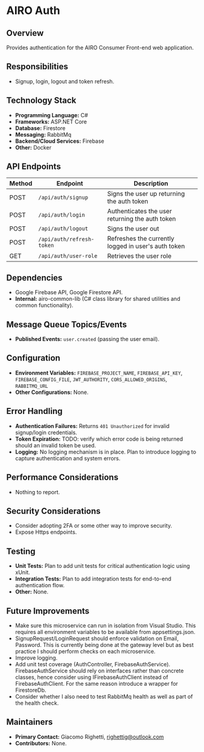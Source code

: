 ﻿# AIRO Auth

## Overview
Provides authentication for the AIRO Consumer Front-end web application.

## Responsibilities
- Signup, login, logout and token refresh.

## Technology Stack
- **Programming Language:** C#
- **Frameworks:** ASP.NET Core
- **Database:** Firestore
- **Messaging:** RabbitMq
- **Backend/Cloud Services:** Firebase
- **Other:** Docker

## API Endpoints
| Method | Endpoint                  | Description                                         |
|--------|---------------------------|-----------------------------------------------------|
| POST   | `/api/auth/signup`        | Signs the user up returning the auth token          |
| POST   | `/api/auth/login`         | Authenticates the user returning the auth token     |
| POST   | `/api/auth/logout`        | Signs the user out                                  |
| POST   | `/api/auth/refresh-token` | Refreshes the currently logged in user's auth token |
| GET    | `/api/auth/user-role`     | Retrieves the user role                             |

## Dependencies
- Google Firebase API, Google Firestore API.
- **Internal:** airo-common-lib (C# class library for shared utilities and common functionality).

## Message Queue Topics/Events
- **Published Events:** `user.created` (passing the user email).

## Configuration
- **Environment Variables:** `FIREBASE_PROJECT_NAME`, `FIREBASE_API_KEY`, `FIREBASE_CONFIG_FILE`, `JWT_AUTHORITY`, `CORS_ALLOWED_ORIGINS`, `RABBITMQ_URL`
- **Other Configurations:** None.

## Error Handling
- **Authentication Failures:** Returns `401 Unauthorized` for invalid signup/login credentials.
- **Token Expiration:** TODO: verify which error code is being returned should an invalid token be used.
- **Logging:** No logging mechanism is in place. Plan to introduce logging to capture authentication and system errors.

## Performance Considerations
- Nothing to report.

## Security Considerations
- Consider adopting 2FA or some other way to improve security.
- Expose Https endpoints.

## Testing
- **Unit Tests:** Plan to add unit tests for critical authentication logic using xUnit.
- **Integration Tests:** Plan to add integration tests for end-to-end authentication flow.
- **Other:** None.

## Future Improvements
- Make sure this microservice can run in isolation from Visual Studio. This requires all environment variables to be available from appsettings.json.
- SignupRequest/LoginRequest should enforce validation on Email, Password. This is currently being done at the gateway level but as best practice I should perform checks on each microservice.
- Improve logging.
- Add unit test coverage (AuthController, FirebaseAuthService). FirebaseAuthService should rely on interfaces rather than concrete classes, hence consider using IFirebaseAuthClient instead of FirebaseAuthClient. For the same reason introduce a wrapper for FirestoreDb.
- Consider whether I also need to test RabbitMq health as well as part of the health check.

## Maintainers
- **Primary Contact:** Giacomo Righetti, righettig@outlook.com
- **Contributors:** None.
